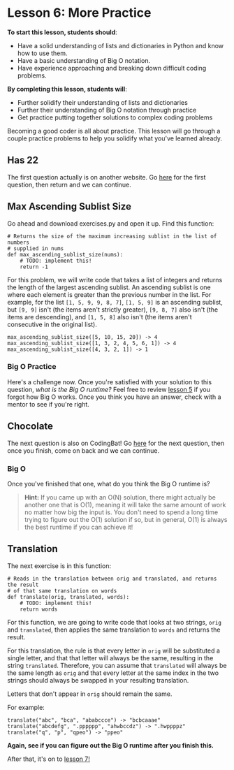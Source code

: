 # Lesson 6: More Practice

**To start this lesson, students should**:

* Have a solid understanding of lists and dictionaries in Python and know how to use them.
* Have a basic understanding of Big O notation.
* Have experience approaching and breaking down difficult coding problems.

**By completing this lesson, students will**: 

* Further solidify their understanding of lists and dictionaries
* Further their understanding of Big O notation through practice
* Get practice putting together solutions to complex coding problems

Becoming a good coder is all about practice. This lesson will go through a couple practice problems to help you solidify what you've learned already.

## Has 22

The first question actually is on another website. Go [here](http://codingbat.com/prob/p119308) for the first question, then return and we can continue.

## Max Ascending Sublist Size

Go ahead and download exercises.py and open it up. Find this function:

    # Returns the size of the maximum increasing sublist in the list of numbers
    # supplied in nums
    def max_ascending_sublist_size(nums):
        # TODO: implement this!
        return -1

For this problem, we will write code that takes a list of integers and returns the length of the largest ascending sublist. An ascending sublist is one where each element is greater than the previous number in the list. For example, for the list `[1, 5, 9, 9, 8, 7]`, `[1, 5, 9]` is an ascending sublist, but `[9, 9]` isn't (the items aren't strictly greater), `[9, 8, 7]` also isn't (the items are descending), and `[1, 5, 8]` also isn't (the items aren't consecutive in the original list).

    max_ascending_sublist_size([5, 10, 15, 20]) -> 4
    max_ascending_sublist_size([1, 3, 2, 4, 5, 6, 1]) -> 4
    max_ascending_sublist_size([4, 3, 2, 1]) -> 1

### Big O Practice

Here's a challenge now. Once you're satisfied with your solution to this question, *what is the Big O runtime?* Feel free to review [lesson 5](../Lesson5) if you forgot how Big O works. Once you think you have an answer, check with a mentor to see if you're right.

## Chocolate

The next question is also on CodingBat! Go [here](http://codingbat.com/prob/p190859) for the next question, then once you finish, come on back and we can continue.

### Big O

Once you've finished that one, what do you think the Big O runtime is? 

> **Hint:** If you came up with an O(N) solution, there might actually be another one that is O(1), meaning it will take the same amount of work no matter how big the input is. You don't need to spend a long time trying to figure out the O(1) solution if so, but in general, O(1) is always the best runtime if you can achieve it!

## Translation

The next exercise is in this function:

    # Reads in the translation between orig and translated, and returns the result
    # of that same translation on words
    def translate(orig, translated, words):
        # TODO: implement this!
        return words

For this function, we are going to write code that looks at two strings, `orig` and `translated`, then applies the same translation to `words` and returns the result.

For this translation, the rule is that every letter in `orig` will be substituted a single letter, and that that letter will always be the same, resulting in the string `translated`. Therefore, you can assume that `translated` will always be the same length as `orig` and that every letter at the same index in the two strings should always be swapped in your resulting translation.

Letters that don't appear in `orig` should remain the same.

For example:

    translate("abc", "bca", "ababccce") -> "bcbcaaae"
    translate("abcdefg", ".pppppp", "ahwbccdz") -> ".hwppppz"
    translate("q", "p", "qpeo") -> "ppeo"

**Again, see if you can figure out the Big O runtime after you finish this.**

After that, it's on to [lesson 7!](../Lesson7)
